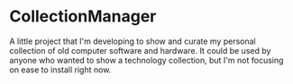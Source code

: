 CollectionManager
=================

A little project that I'm developing to show and curate my personal collection of old computer software and hardware.
It could be used by anyone who wanted to show a technology collection, but I'm not focusing on ease to install right now.